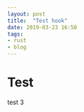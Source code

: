 ```yaml
---
layout: post
title:  "Test hook"
date: 2019-03-23 16:50
tags:
- rust
- blog
---
```


# Test

test 3
